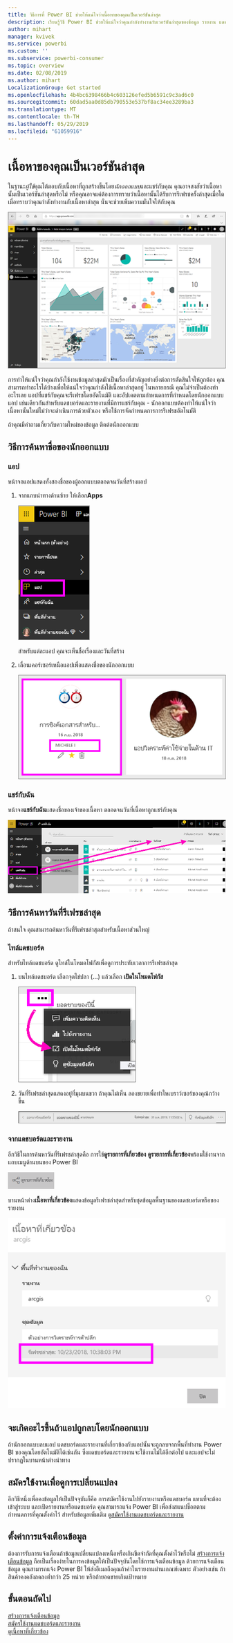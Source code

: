 ```yaml
---
title: วิธีการที่ Power BI ช่วยให้แน่ใจว่าเนื้อหาของคุณเป็นเวอร์ชันล่าสุด
description: เรียนรู้วิธี Power BI ช่วยให้แน่ใจว่าคุณกำลังทำงานกับเวอร์ชันล่าสุดของข้อมูล รายงาน แดชบอร์ด และแอป
author: mihart
manager: kvivek
ms.service: powerbi
ms.custom: ''
ms.subservice: powerbi-consumer
ms.topic: overview
ms.date: 02/08/2019
ms.author: mihart
LocalizationGroup: Get started
ms.openlocfilehash: 4b4bc6398466b4c603126efed5b6591c9c3ad6c0
ms.sourcegitcommit: 60dad5aa0d85db790553e537bf8ac34ee3289ba3
ms.translationtype: MT
ms.contentlocale: th-TH
ms.lasthandoff: 05/29/2019
ms.locfileid: "61059916"
---
```

# <a name="your-content-is-up-to-date"></a>เนื้อหาของคุณเป็นเวอร์ชันล่าสุด
ในฐานะ*ผู้ใช้*คุณโต้ตอบกับเนื้อหาที่ถูกสร้างขึ้นโดย*นักออกแบบ*และแชร์กับคุณ คุณอาจสงสัยว่าเนื้อหานั้นเป็นเวอร์ชันล่าสุดหรือไม่ หรือคุณอาจแค่ต้องการทราบว่าเนื้อหานั้นได้รับการรีเฟรชครั้งล่าสุดเมื่อใด เมื่อทราบว่าคุณกำลังทำงานกับเนื้อหาล่าสุด นั่นจะช่วยเพิ่มความมั่นใจให้กับคุณ  
 
![แดชบอร์ด Power BI](media/end-user-consumer/power-bi-service.png)


การทำให้แน่ใจว่าคุณกำลังใช้งานข้อมูลล่าสุดมักเป็นเรื่องที่สำคัญอย่างยิ่งต่อการตัดสินใจให้ถูกต้อง คุณสามารถทำอะไรได้บ้างเพื่อให้แน่ใจว่าคุณกำลังใช้เนื้อหาล่าสุดอยู่ ในหลายกรณี คุณไม่จำเป็นต้องทำอะไรเลย แอปที่แชร์กับคุณจะรีเฟรชโดยอัตโนมัติ และอัปเดตตามกำหนดการที่กำหนดโดยนักออกแบบแอป เช่นเดียวกันสำหรับแดชบอร์ดและรายงานที่มีการแชร์กับคุณ - นักออกแบบต้องทำให้แน่ใจว่าเนื้อหานั้นใหม่ไม่ว่าจะดำเนินการด้วยตัวเอง หรือใช้การจัดกำหนดการการรีเฟรชอัตโนมัติ  

ถ้าคุณมีคำถามเกี่ยวกับความใหม่ของข้อมูล ติดต่อนักออกแบบ

## <a name="how-to-locate-the-name-of-the-designer"></a>วิธีการค้นหาชื่อของนักออกแบบ

### <a name="apps"></a>แอป

หน้าจอแอปแสดงทั้งสองชื่อของผู้ออกแบบตลอดจนวันที่สร้างแอป  

1. จากแถบนำทางด้านซ้าย ให้เลือก**Apps**

    ![แถบนำทางด้านซ้าย](media/end-user-fresh/power-bi-nav-apps.png)

    สำหรับแต่ละแอป คุณจะเห็นชื่อเรื่องและวันที่สร้าง 

2. เลื่อนเคอร์เซอร์เหนือแอปเพื่อแสดงชื่อของนักออกแบบ 

    ![2 แอปกับหนึ่งแอปที่ถูกเลือก](media/end-user-fresh/power-bi-app.png)


### <a name="shared-with-me"></a>แชร์กับฉัน
หน้าจอ**แชร์กับฉัน**แสดงชื่อของเจ้าของเนื้อหา ตลอดจนวันที่เนื้อหาถูกแชร์กับคุณ

![หน้าจอแชร์กับฉันแสดงวันที่เปลี่ยนแปลงและเจ้าของ](media/end-user-fresh/power-bi-shared-new.png) 


## <a name="how-to-look-up-the-last-refresh-date"></a>วิธีการค้นหาวันที่รีเฟรชล่าสุด
ถ้าสนใจ คุณสามารถค้นหาวันที่รีเฟรชล่าสุดสำหรับเนื้อหาส่วนใหญ่ 

### <a name="dashboard-tiles"></a>ไทล์แดชบอร์ด
สำหรับไทล์แดชบอร์ด ดูไทล์ในโหมดโฟกัสเพื่อดูการประทับเวลาการรีเฟรชล่าสุด

1. บนไทล์แดชบอร์ด เลือกจุดไข่ปลา (...) แล้วเลือก **เปิดในโหมดโฟกัส**

    ![เมนูที่ปรากฏขึ้นหลังจากเลือกจุดไข่ปลา](media/end-user-fresh/power-bi-focus.png)

2. วันที่รีเฟรชล่าสุดแสดงอยู่ที่มุมบนขวา ถ้าคุณไม่เห็น ลองขยายเพื่อทำใหเบราว์เซอร์ของคุณ้กว้างขึ้น 

    ![เบราว์เซอร์ที่กว้างแสดงถึงการรีเฟรชล่าสุด](media/end-user-fresh/power-bi-last-refresh2.png)

### <a name="from-dashboards-and-reports"></a>จากแดชบอร์ดและรายงาน
อีกวิธีในการค้นหาวันที่รีเฟรชล่าสุดคือ การใช้**ดูรายการที่เกี่ยวข้อง**  **ดูรายการที่เกี่ยวข้อง**พร้อมใช้งานจากแถบเมนูด้านบนของ Power BI

![เลือกดูรายการที่เกี่ยวข้องจากเมนู](media/end-user-fresh/power-bi-view-related.png)

บานหน้าต่าง**เนื้อหาที่เกี่ยวข้อง**แสดงข้อมูลรีเฟรชล่าสุดสำหรับชุดข้อมูลพื้นฐานของแดชบอร์ดหรือของรายงาน

![แดชบอร์ด Power BI](media/end-user-fresh/power-bi-last-refresh.png)

## <a name="what-happens-if-an-app-is-deleted-by-the-designer"></a>จะเกิดอะไรขึ้นถ้าแอปถูกลบโดยนักออกแบบ

ถ้านักออกแบบลบแอป แดชบอร์ดและรายงานที่เกี่ยวข้องกับแอปนั้นจะถูกลบจากพื้นที่ทำงาน Power BI ของคุณโดยอัตโนมัติได้เช่นกัน ซึ่งแดชบอร์ดและรายงานจะใช้งานไม่ได้อีกต่อไป และแอปจะไม่ปรากฏในบานหน้าต่างนำทาง


## <a name="subscribe-to-see-changes"></a>สมัครใช้งานเพื่อดูการเปลี่ยนแปลง
อีกวิธีหนึ่งเพื่อคงข้อมูลให้เป็นปัจจุบันก็คือ การสมัครใช้งานไปยังรายงานหรือแดชบอร์ด แทนที่จะต้องเข้าสู่ระบบ และเปิดรายงานหรือแดชบอร์ด คุณสามารถแจ้ง Power BI เพื่อส่งสแนปช็อตตามกำหนดการที่คุณตั้งค่าไว้  สำหรับข้อมูลเพิ่มเติม ดู[สมัครใช้งานแดชบอร์ดและรายงาน](end-user-subscribe.md)

## <a name="set-data-alerts"></a>ตั้งค่าการแจ้งเตือนข้อมูล
ต้องการรับการแจ้งเตือนถ้าข้อมูลเปลี่ยนแปลงเหนือหรือเกินขีดจำกัดที่คุณตั้งค่าไว้หรือไม่ [สร้างการแจ้งเตือนข้อมูล](end-user-alerts.md)  ถือเป็นเรื่องง่ายในการคงข้อมูลให้เป็นปัจจุบันโดยใช้การแจ้งเตือนข้อมูล ด้วยการแจ้งเตือนข้อมูล คุณสามารถแจ้ง Power BI ให้ส่งอีเมลถึงคุณถ้าค่าในรายงานผ่านเกณฑ์เฉพาะ  ตัวอย่างเช่น ถ้าสินค้าคงคลังลดลงต่ำกว่า 25 หน่วย หรือถ้ายอดขายเกินเป้าหมาย  

## <a name="next-steps"></a>ขั้นตอนถัดไป
[สร้างการแจ้งเตือนข้อมูล](end-user-alerts.md)    
[สมัครใช้งานแดชบอร์ดและรายงาน](end-user-subscribe.md)    
[ดูเนื้อหาที่เกี่ยวข้อง](end-user-related.md)    
